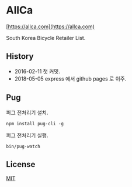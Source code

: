 # AllCa

[https://allca.com](https://allca.com)

South Korea Bicycle Retailer List.

## History

* 2016-02-11 첫 커밋.
* 2018-05-05 express 에서 github pages 로 이주.

## Pug

퍼그 전처리기 설치.

    npm install pug-cli -g

퍼그 전처리기 실행.

    bin/pug-watch

## License

[MIT](LICENSE)
